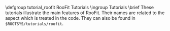 \defgroup tutorial_roofit RooFit Tutorials
\ingroup Tutorials
\brief These tutorials illustrate the main features of RooFit. Their names are related to the aspect which is treated in the code. They can also be found in `$ROOTSYS/tutorials/roofit`.
